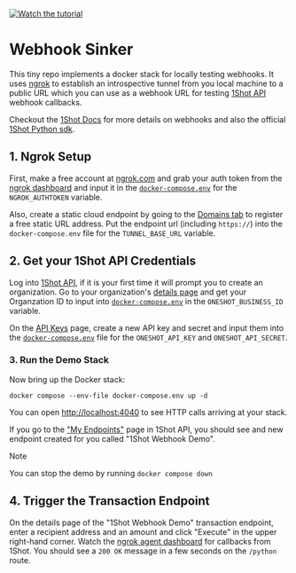 
[![Watch the tutorial](https://img.youtube.com/vi/UYWcTV2FwVo/maxresdefault.jpg)](https://youtu.be/UYWcTV2FwVo)

# Webhook Sinker

This tiny repo implements a docker stack for locally testing webhooks. It uses [ngrok](https://ngrok.com) to establish an introspective
tunnel from you local machine to a public URL which you can use as a webhook URL for testing [1Shot API](https://1shotapi.com) webhook callbacks. 

Checkout the [1Shot Docs](https://docs.1shotapi.com/transactions.html#webhooks) for more details on webhooks and also the official [1Shot Python sdk](https://pypi.org/project/uxly-1shot-client/).

## 1. Ngrok Setup

First, make a free account at [ngrok.com](https://ngrok.com) and grab your auth token from the [ngrok dashboard](https://dashboard.ngrok.com/endpoints) and input it in the [`docker-compose.env`](./docker-compose.env) for the `NGROK_AUTHTOKEN` variable.

Also, create a static cloud endpoint by going to the [Domains tab](https://dashboard.ngrok.com/domains) to register a free static URL address. 
Put the endpoint url (including `https://`) into the `docker-compose.env` file for the `TUNNEL_BASE_URL` variable.

## 2. Get your 1Shot API Credentials 

Log into [1Shot API](https://app.1shotapi.com), if it is your first time it will prompt you to create an organization. Go to your organization's [details page](https://app.1shotapi.com/organizations) and get your Organzation ID to input into [`docker-compose.env`](/docker-compose.env) in the `ONESHOT_BUSINESS_ID` variable.

On the [API Keys](https://app.1shotapi.com/api-keys) page, create a new API key and secret and input them into the [`docker-compose.env`](/docker-compose.env) file for the `ONESHOT_API_KEY` and `ONESHOT_API_SECRET`. 

### 3. Run the Demo Stack

Now bring up the Docker stack:

```
docker compose --env-file docker-compose.env up -d
```

You can open [http://localhost:4040](http://localhost:4040) to see HTTP calls arriving at your stack. 

If you go to the ["My Endpoints"](https://app.1shotapi.com/endpoints) page in 1Shot API, you should see and new endpoint created for you called "1Shot Webhook Demo". 

> [!NOTE] 
> You can stop the demo by running `docker compose down`

## 4. Trigger the Transaction Endpoint

On the details page of the "1Shot Webhook Demo" transaction endpoint, enter a recipient address and an amount and click "Execute" in the upper right-hand corner. Watch the [ngrok agent dashboard](http://localhost:4040) for callbacks from 1Shot. You should see a `200 OK` message in a few seconds on the `/python` route. 